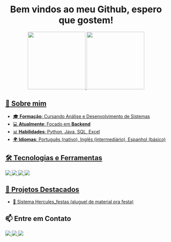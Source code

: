 <h1 align="center"> Bem vindos ao meu Github, espero que gostem! </h1>

<div align="center">
<a href="https://github.com/bernardop-d">
<img loading="lazy" height="180em" src="https://github-readme-stats.vercel.app/api/top-langs/?username=bernardop-d&layout=compact&langs_count=7&theme=dracula"/>
<img loading="lazy" height="180em" src="https://github-readme-stats.vercel.app/api?username=bernardop-d&show_icons=true&theme=dracula&include_all_commits=true&count_private=true"/>
</div>

## 🚀 Sobre mim

- 🎓 **Formação**: Cursando Análise e Desenvolvimento de Sistemas
- 💻 **Atualmente**: Focado em **Backend**
- 📊 **Habilidades**: Python, Java, SQL, Excel
- 🌍 **Idiomas**: Português (nativo), Inglês (intermediário), Espanhol (básico)

## 🛠️ Tecnologias e Ferramentas
<p>
  <img src="https://img.shields.io/badge/Python-3776AB?style=for-the-badge&logo=python&logoColor=white">
  <img src="https://img.shields.io/badge/Java-ED8B00?style=for-the-badge&logo=java&logoColor=white">
  <img src="https://img.shields.io/badge/SQL-CC2927?style=for-the-badge&logo=database&logoColor=white">
  <img src="https://img.shields.io/badge/Excel-217346?style=for-the-badge&logo=microsoft-excel&logoColor=white">
</p>

## 📂 Projetos Destacados
- 🔹 [Sistema Hercules_festas (aluguel de material pra festa)](https://github.com/bernardop-d/Hercules_festas/blob/master/Hercules_festas.py)

## 📫 Entre em Contato
<p>
  <a href="https://www.linkedin.com/in/bernardop-d/" target="_blank">
    <img src="https://img.shields.io/badge/LinkedIn-blue?style=for-the-badge&logo=linkedin&logoColor=white">
  </a>
  <a href="contato.bernardopd@gmail.com">
    <img src="https://img.shields.io/badge/Email-D14836?style=for-the-badge&logo=gmail&logoColor=white">
  </a>
  <a href="https://www.instagram.com/be.rkd/" target="_blank"><img loading="lazy" src="https://img.shields.io/badge/-Instagram-%23E4405F?style=for-the-badge&logo=instagram&logoColor=white" target="_blank"></a>
</p>
